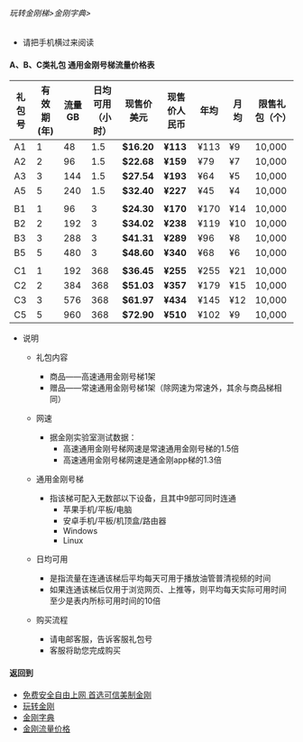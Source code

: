 ###### 玩转金刚梯>金刚字典>

- 请把手机横过来阅读

#### A、B、C类礼包 通用金刚号梯流量价格表

|礼包号|有效期(年) |流量 GB |日均可用（小时）|现售价美元|现售价人民币|年均  |月均  |限售礼包（个）|
|--------|------|-------|--------------|------|-------|-----|-----|-|
|A1 	 |1	|48	|1.5 	 | <strong> $16.20	| <strong>¥113 	 |¥113	|¥9	|10,000 |																
|A2 	 |2	|96	|1.5 	 | <strong> $22.68	| <strong>¥159 	 |¥79	|¥7	|10,000 |																
|A3 	 |3	|144	|1.5 	 | <strong> $27.54	| <strong>¥193 	 |¥64	|¥5	|10,000 |																
|A5 	 |5	|240	|1.5 	 | <strong> $32.40	| <strong>¥227 	 |¥45	|¥4	|10,000 |																
|||||||||
|B1   |1	|96	|3 	 | <strong> $24.30	| <strong>¥170 	 |¥170	|¥14	|10,000	|																
|B2   |2	|192	|3 	 | <strong> $34.02	| <strong>¥238 	 |¥119	|¥10	|10,000 |																
|B3   |3	|288	|3 	 | <strong> $41.31	| <strong>¥289 	 |¥96	|¥8	|10,000 |																
|B5   |5	|480	|3 	 | <strong> $48.60	| <strong>¥340 	 |¥68	|¥6	|10,000	|																
|||||||||
|C1   |1	|192	|368 	 | <strong> $36.45	| <strong>¥255 	 |¥255	|¥21	|10,000|																
|C2   |2	|384	|368 	 | <strong> $51.03	| <strong>¥357 	 |¥179	|¥15	|10,000|																
|C3   |3	|576	|368 	 | <strong> $61.97	| <strong>¥434 	 |¥145	|¥12	|10,000|																
|C5   |5	|960	|368 	 | <strong> $72.90	| <strong>¥510	 |¥102	|¥9	|10,000|																


- 说明
  - 礼包内容
    - 商品——高速通用金刚号梯1架
    - 赠品——常速通用金刚号梯1架（除网速为常速外，其余与商品梯相同）

  - 网速
    - 据金刚实验室测试数据：
      - 高速通用金刚号梯网速是常速通用金刚号梯的1.5倍
      - 高速通用金刚号梯网速是通金刚app梯的1.3倍

  - 通用金刚号梯
    - 指该梯可配入无数部以下设备，且其中9部可同时连通
      - 苹果手机/平板/电脑
      - 安卓手机/平板/机顶盒/路由器
      - Windows
      - Linux

  - 日均可用
    - 是指流量在连通该梯后平均每天可用于播放油管普清视频的时间
    - 如果连通该梯后仅用于浏览网页、上推等，则平均每天实际可用时间至少是表内所标可用时间的10倍

  - 购买流程
    - 请电邮客服，告诉客服礼包号
    - 客服将助您完成购买

#### 返回到
- [免费安全自由上网 首选可信美制金刚](https://github.com/a2zitpro/web/blob/master/%E5%BE%80%E5%90%8E%E7%BF%BB.md)
- [玩转金刚](https://github.com/a2zitpro/web/blob/master/LadderFree/A.md)
- [金刚字典](https://github.com/a2zitpro/web/blob/master/LadderFree/kkDictionary/KKDictionary.md)
- [金刚流量价格](https://github.com/a2zitpro/web/blob/master/LadderFree/kkDictionary/Price/KKDTPrice.md)


